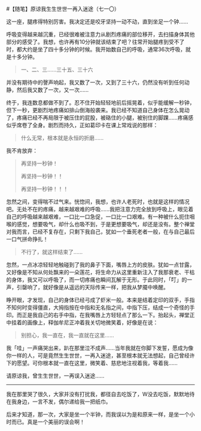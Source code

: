 #【随笔】原谅我生生世世一再入迷途（七一〇）

这一座，腿疼得特别厉害。我决定还是咬牙坚持一动不动，直到坐足一个钟……

呼吸变得越来越沉重，已经很难被注意力从剧烈疼痛的部位移开，去扫描身体其他部分的感受了。我想，也许再有10分钟就该结束了吧？往常开始腿疼到受不了时，都大约是坐了四十多分钟的时候。我开始数自己的呼吸，通常36次呼吸，就是十多分钟。

> 一、二、三……三十五、三十六

并没有期待中的謦声响起，我又数了一次，又到了三十六，仍然没有听到任何动静，然后我又数了一次，又一次……

终于，我连数息都做不到了。忍不住开始轻轻地前后摇晃着，似乎能缓解一秒钟，但下一秒，更剧烈地疼痛如排山倒海般袭来。我已经不知道自己身体在怎么晃动了，疼痛已经不再局限于被压住的屁股，被硌住的小腿，被别住的脚踝……疼痛感似乎席卷了全身。剧烈而持久，正如葛印卡在课上常戏说的那样：

> 什么无常，根本就是永恒的折磨……

我不肯放弃：

> 再坚持一秒钟！
>
> 再坚持一秒钟！！
>
> 再坚持一秒钟！！！

忽然之间，变得喘不过气来。恍惚间，我想，也许人老死时，也就是这样的情况吧。无处不在的疼痛，越来越艰难的呼吸……我把注意力完全放到呼吸上，眼见着自己的呼吸越来越艰难，一口比一口急促，一口比一口艰难。有一种被什么扼住咽喉的感觉，想要吸气，却什么也吸不到，于是更想要吸气，却还是没有。整个禅堂对我而言，已经不复存在，只剩下我自己，犹如一个垂死老者一般，在与自己最后一口气拼命挣扎！

> 不行了，就这样结束了……

忽然，一点冰凉轻轻地触碰到了我的鼻子下面，嘴唇上方的皮肤。犹如一点甘露，又好像是不知从何处飘来的一朵莲花，将生命力从这里重新注入了我那衰老、干枯的身体，我又可以呼吸了，而一切疼痛也瞬间瓦解于无形。于此同时，「叮」的一声，引罄响了，就好像是从遥远的天际传来一样，把我从梦魇中唤醒。

睁开眼，才发现，自己的身体已经弓成了虾米一般。本来是结着定印的双手，手指不知何时变得僵直，大拇指按在中指和无名指之间，中指下压，结成一个奇怪的手印。而正是我自己的右手中指，在我嘴唇上方轻轻点了那么一下。抬起头，禅堂正中挂着的画像上，释伽牟尼正冲着我关切地微笑着，好像是在说：

> 别担心，我一直在，我一直就在这里……

我「哇」一声痛哭出来，趴在那里泣不成声……当年我就在你脚下发誓，愿成为像你一样的人，可是竟然生生世世，一再入迷途，甚至根本就无法想起，自己曾经许下的愿望。可你根本就一直在这里，微笑着、慈悲地注视着我，等着我……

请原谅我，曾生生世世，一再误入迷途……

----

我在那里哭了很久，大家并没有打扰我，都径自去吃饭了，W没去吃饭，默默地待在我身边，一言不发，偶尔递给我一把纸巾。

后来才知道，那一次，大家是坐一个半钟，而我误以为是和原来一样，是坐一个小时而已。真是一个美丽的误会啊！